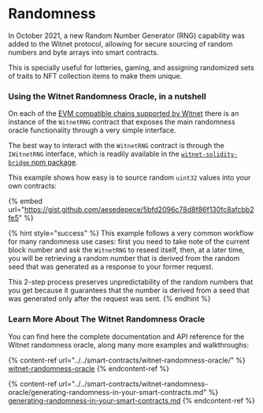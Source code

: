 # Randomness

In October 2021, a new Random Number Generator (RNG) capability was added to the Witnet protocol, allowing for secure sourcing of random numbers and byte arrays into smart contracts.

This is specially useful for lotteries, gaming, and assigning randomized sets of traits to NFT collection items to make them unique.

### Using the Witnet Randomness Oracle, in a nutshell

On each of the [EVM compatible chains supported by Witnet](../../smart-contracts/apis-and-http-get-post-oracle/contracts-addresses.md) there is an instance of the `WitnetRNG` contract that exposes the main randomness oracle functionality through a very simple interface.

The best way to interact with the `WitnetRNG` contract is through the `IWitnetRNG` interface, which is readily available in the [`witnet-solidity-bridge` npm package](https://www.npmjs.com/package/witnet-solidity-bridge).

This example shows how easy is to source random `uint32` values into your own contracts:

{% embed url="https://gist.github.com/aesedepece/5bfd2096c78d8f86f130fc8afcbb2fe5" %}

{% hint style="success" %}
This example follows a very common workflow for many randomness use cases: first you need to take note of the current block number and ask the `WitnetRNG` to reseed itself, then, at a later time, you will be retrieving a random number that is derived from the random seed that was generated as a response to your former request.

This 2-step process preserves unpredictability of the random numbers that you get because it guarantees that the number is derived from a seed that was generated only after the request was sent.
{% endhint %}

### Learn More About The Witnet Randomness Oracle

You can find here the complete documentation and API reference for the Witnet randomness oracle, along many more examples and walkthroughs:

{% content-ref url="../../smart-contracts/witnet-randomness-oracle/" %}
[witnet-randomness-oracle](../../smart-contracts/witnet-randomness-oracle/)
{% endcontent-ref %}

{% content-ref url="../../smart-contracts/witnet-randomness-oracle/generating-randomness-in-your-smart-contracts.md" %}
[generating-randomness-in-your-smart-contracts.md](../../smart-contracts/witnet-randomness-oracle/generating-randomness-in-your-smart-contracts.md)
{% endcontent-ref %}
